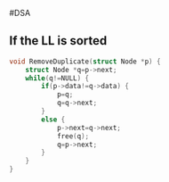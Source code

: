 #DSA 
## If the LL is sorted
```c++
void RemoveDuplicate(struct Node *p) {
	struct Node *q=p->next; 
	while(q!=NULL) { 
		if(p->data!=q->data) {
			p=q; 
			q=q->next; 
		}
		else {
			p->next=q->next;
			free(q);
			q=p->next;
		}
	}
}
```
